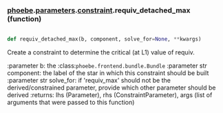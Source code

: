 ### [phoebe](phoebe.md).[parameters](phoebe.parameters.md).[constraint](phoebe.parameters.constraint.md).requiv_detached_max (function)


```py

def requiv_detached_max(b, component, solve_for=None, **kwargs)

```



Create a constraint to determine the critical (at L1) value of
requiv.

:parameter b: the :class:`phoebe.frontend.bundle.Bundle`
:parameter str component: the label of the star in which this
    constraint should be built
:parameter str solve_for:  if 'requiv_max' should not be the derived/constrained
    parameter, provide which other parameter should be derived
:returns: lhs (Parameter), rhs (ConstraintParameter), args (list of arguments
    that were passed to this function)

